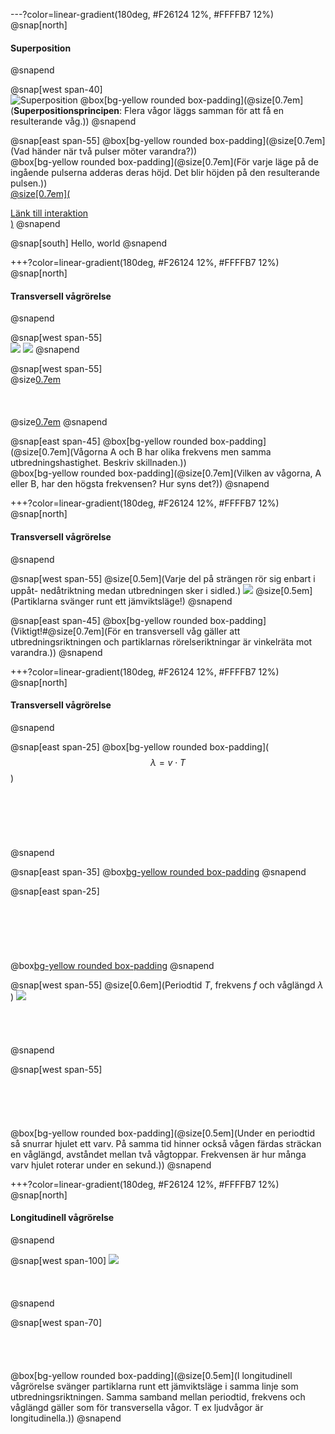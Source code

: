 ---?color=linear-gradient(180deg, #F26124 12%, #FFFFB7 12%)
@snap[north]
#### Superposition
@snapend

@snap[west span-40]
<br>
![Superposition](https://cloudheaven.se/~nikodemus/shared/waveslides/InterferenceOfPulses.gif)
@box[bg-yellow rounded box-padding](@size[0.7em](**Superpositionsprincipen**: Flera vågor läggs samman för att få en resulterande våg.))
@snapend


@snap[east span-55]
@box[bg-yellow rounded box-padding](@size[0.7em](Vad händer när två pulser möter varandra?))
<br>
@box[bg-yellow rounded box-padding](@size[0.7em](För varje läge på de ingående pulserna adderas deras höjd. Det blir höjden på den resulterande pulsen.))
<br>
[@size[0.7em](<div style="text-align: left"> Länk till interaktion</div>)](https://www.desmos.com/calculator/kakdnd9f43)
@snapend

@snap[south]
Hello, world
@snapend

+++?color=linear-gradient(180deg, #F26124 12%, #FFFFB7 12%)
@snap[north]
#### Transversell vågrörelse
@snapend

@snap[west span-55]
<br>
![](https://cloudheaven.se/~nikodemus/shared/waveslides/TravellingWaveHighFreq.gif)
![](https://cloudheaven.se/~nikodemus/shared/waveslides/TravellingWaveSpeed1.gif)
@snapend

@snap[west span-55]
<br>
@size[0.7em](A)
<br><br><br><br>
@size[0.7em](B)
@snapend

@snap[east span-45]
@box[bg-yellow rounded box-padding](@size[0.7em](Vågorna A och B har olika frekvens men samma utbredningshastighet. Beskriv skillnaden.))
<br>
@box[bg-yellow rounded box-padding](@size[0.7em](Vilken av vågorna, A eller B, har den högsta frekvensen? Hur syns det?))
@snapend

+++?color=linear-gradient(180deg, #F26124 12%, #FFFFB7 12%)
@snap[north]
#### Transversell vågrörelse
@snapend

@snap[west span-55]
@size[0.5em](Varje del på strängen rör sig enbart i uppåt- nedåtriktning medan utbredningen sker i sidled.)
![](https://cloudheaven.se/~nikodemus/shared/waveslides/TravellingWave.gif)
@size[0.5em](Partiklarna svänger runt ett jämviktsläge!)
@snapend

@snap[east span-45]
@box[bg-yellow rounded box-padding](Viktigt!#@size[0.7em](För en transversell våg gäller att utbredningsriktningen och partiklarnas rörelseriktningar är vinkelräta mot varandra.))
@snapend

+++?color=linear-gradient(180deg, #F26124 12%, #FFFFB7 12%)
@snap[north]
#### Transversell vågrörelse
@snapend

@snap[east span-25]
@box[bg-yellow rounded box-padding]($$\lambda=v\cdot T$$)
<br><br><br><br><br><br><br>
@snapend

@snap[east span-35]
@box[bg-yellow rounded box-padding]($$f=\frac{1}{T}$$)
@snapend

@snap[east span-25]
<br><br><br><br><br><br><br>
@box[bg-yellow rounded box-padding]($$\lambda=\frac{v}{f}$$)
@snapend

@snap[west span-55]
@size[0.6em](Periodtid $T$, frekvens $f$ och våglängd $\lambda$<br>)
![](https://cloudheaven.se/~nikodemus/shared/waveslides/TravellingWave.gif)
<br><br><br><br><br>
@snapend

@snap[west span-55]
<br><br><br><br><br><br>
@box[bg-yellow rounded box-padding](@size[0.5em](Under en periodtid så snurrar hjulet ett varv. På samma tid hinner också vågen färdas sträckan en våglängd, avståndet mellan två vågtoppar. Frekvensen är hur många varv hjulet roterar under en sekund.))
@snapend

+++?color=linear-gradient(180deg, #F26124 12%, #FFFFB7 12%)
@snap[north]
#### Longitudinell vågrörelse
@snapend

@snap[west span-100]
![](https://cloudheaven.se/~nikodemus/shared/waveslides/LongitudinalWave1.gif)
<br><br><br><br>
@snapend

@snap[west span-70]
<br><br><br><br><br>
@box[bg-yellow rounded box-padding](@size[0.5em](I longitudinell vågrörelse svänger partiklarna runt ett jämviktsläge i samma linje som utbredningsriktningen. Samma samband mellan periodtid, frekvens och våglängd gäller som för transversella vågor. T ex ljudvågor är longitudinella.))
@snapend
